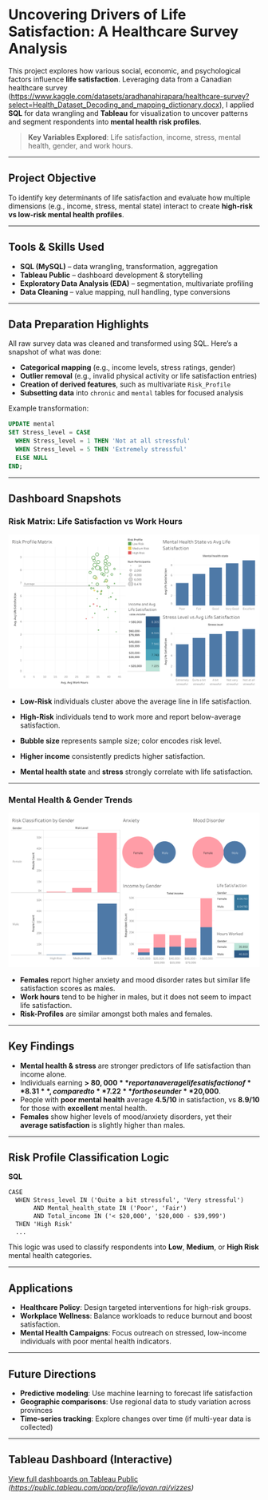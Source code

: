 
# Uncovering Drivers of Life Satisfaction: A Healthcare Survey Analysis

This project explores how various social, economic, and psychological factors influence **life satisfaction**. 
Leveraging data from a Canadian healthcare survey (https://www.kaggle.com/datasets/aradhanahirapara/healthcare-survey?select=Health_Dataset_Decoding_and_mapping_dictionary.docx), I applied **SQL** for data wrangling and **Tableau** for visualization to uncover patterns and segment respondents into **mental health risk profiles**.

> **Key Variables Explored**: Life satisfaction, income, stress, mental health, gender, and work hours.

---

## Project Objective

To identify key determinants of life satisfaction and evaluate how multiple dimensions (e.g., income, stress, mental state) interact to create **high-risk vs low-risk mental health profiles**.

---

## Tools & Skills Used

- **SQL (MySQL)** – data wrangling, transformation, aggregation
- **Tableau Public** – dashboard development & storytelling
- **Exploratory Data Analysis (EDA)** – segmentation, multivariate profiling
- **Data Cleaning** – value mapping, null handling, type conversions

---

## Data Preparation Highlights

All raw survey data was cleaned and transformed using SQL. Here’s a snapshot of what was done:

- **Categorical mapping** (e.g., income levels, stress ratings, gender)
- **Outlier removal** (e.g., invalid physical activity or life satisfaction entries)
- **Creation of derived features**, such as multivariate `Risk_Profile`
- **Subsetting data** into `chronic` and `mental` tables for focused analysis

Example transformation:
```sql
UPDATE mental
SET Stress_level = CASE
  WHEN Stress_level = 1 THEN 'Not at all stressful'
  WHEN Stress_level = 5 THEN 'Extremely stressful'
  ELSE NULL
END;
```

---

## Dashboard Snapshots

### Risk Matrix: Life Satisfaction vs Work Hours

<img src="Visuals/dashboard_life_satisfaction.png" alt="Risk Profile Matrix" width="700"/>

- **Low-Risk** individuals cluster above the average line in life satisfaction.
- **High-Risk** individuals tend to work more and report below-average satisfaction.
- **Bubble size** represents sample size; color encodes risk level.

- **Higher income** consistently predicts higher satisfaction.
- **Mental health state** and **stress** strongly correlate with life satisfaction.

---

### Mental Health & Gender Trends

<img src="Visuals/dashboard_gender_risk.png" alt="Gender Risk Trends" width="700"/>

- **Females** report higher anxiety and mood disorder rates but similar life satisfaction scores as males.
- **Work hours** tend to be higher in males, but it does not seem to impact life satisfaction.
- **Risk-Profiles** are similar amongst both males and females.

---

## Key Findings

- **Mental health & stress** are stronger predictors of life satisfaction than income alone.
- Individuals earning **> $80,000** report an average life satisfaction of **8.31**, compared to **7.22** for those under **$20,000**.
- People with **poor mental health** average **4.5/10** in satisfaction, vs **8.9/10** for those with **excellent** mental health.
- **Females** show higher levels of mood/anxiety disorders, yet their **average satisfaction** is slightly higher than males.

---

## Risk Profile Classification Logic

**SQL**
```
CASE
  WHEN Stress_level IN ('Quite a bit stressful', 'Very stressful')
       AND Mental_health_state IN ('Poor', 'Fair')
       AND Total_income IN ('< $20,000', '$20,000 - $39,999')
  THEN 'High Risk'
  ...
```

This logic was used to classify respondents into **Low**, **Medium**, or **High Risk** mental health categories.

---

## Applications

- **Healthcare Policy**: Design targeted interventions for high-risk groups.
- **Workplace Wellness**: Balance workloads to reduce burnout and boost satisfaction.
- **Mental Health Campaigns**: Focus outreach on stressed, low-income individuals with poor mental health indicators.

---

## Future Directions

- **Predictive modeling**: Use machine learning to forecast life satisfaction
- **Geographic comparisons**: Use regional data to study variation across provinces
- **Time-series tracking**: Explore changes over time (if multi-year data is collected)

---

## Tableau Dashboard (Interactive)

[View full dashboards on Tableau Public](#)  
_(https://public.tableau.com/app/profile/jovan.rai/vizzes)_
